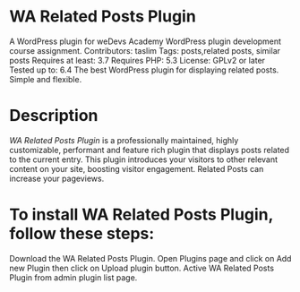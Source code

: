 # WA Related Posts Plugin
A WordPress plugin for weDevs Academy WordPress plugin development course assignment.
Contributors: taslim
Tags: posts,related posts, similar posts
Requires at least: 3.7
Requires PHP: 5.3
License: GPLv2 or later
Tested up to: 6.4
The best WordPress plugin for displaying related posts. Simple and flexible.
# Description
*WA Related Posts Plugin* is a professionally maintained, highly customizable, performant and feature rich plugin that displays posts related to the current entry. This plugin introduces your visitors to other relevant content on your site, boosting visitor engagement. Related Posts can increase your pageviews.

# To install WA Related Posts Plugin, follow these steps:
Download the WA Related Posts Plugin.
Open Plugins page and click on Add new Plugin then click on Upload plugin button.
Active WA Related Posts Plugin from admin plugin list page.